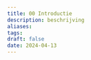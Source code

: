 ```yaml
---
title: 00 Introductie
description: beschrijving
aliases: 
tags: 
draft: false
date: 2024-04-13
---
```

